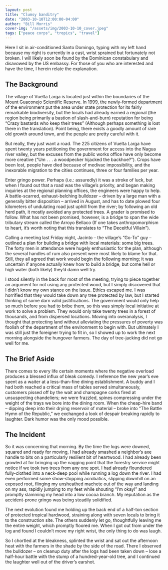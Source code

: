 ```yaml
---
layout: post
title: "Clumsy banditry"
date: "2003-10-10T12:00:00-04:00"
author: "Bill Morris"
cover-img: "/assets/img/2003-10-10_cover.jpeg"
tags: ["peace corps", "tropics", "travel"]
---
```


Here I sit in air-conditioned Santo Domingo, typing with my left hand because my right is currently in a cast, wrist sprained but fortunately not broken. I will likely soon be found by the Dominican constabulary and disavowed by the US embassy. For those of you who are interested and have the time, I herein relate the explanation.

## The Background

The village of Vuelta Larga is located just within the boundaries of the Mount Guaconejo Scientific Reserve. In 1999, the newly-formed department of the environment put the area under state protection for its fairly remarkable biodiversity, but the locals had already earned a regional (the region being primarily a bastion of slash-and-burn) reputation for being “Crazy bastards who keep their trees” (Although perhaps something is lost there in the translation). Point being, there exists a goodly amount of rare old growth around town, and the people are pretty careful with it. 

But really, they just want a road. The 225 citizens of Vuelta Larga have spent twenty years petitioning the government for access into the Nagua river valley, but the excuses from the public works office have only become more creative (“Um . . . a woodpecker hijacked the backhoe?”). Crops have been lost, people have died because of medivac impossibility, and the inexorable migration to the cities continues, three or four families per year. 

Enter gringo power. Perhaps (i.e.: assuredly) it was a stroke of luck, but when I found out that a road was the village’s priority, and began making inquiries at the regional planning offices, the engineers were happy to help. A battle-scarred, exhaust-belching bulldozer – driven by a large man with a generally bitter disposition – arrived in August, and has to date plowed four kilometers of undulating road just uphill from the river; by following an old herd path, it mostly avoided any protected trees. A grader is promised to follow. What has not been promised, however, is a bridge to span the wide tributary stream called the Arroyo Bellaco (If one takes anthropomorphism to heart, it’s worth noting that this translates to “The Deceitful Villain”). 

Calling a meeting last Friday night, Jacinto – the village’s “Go-To” guy – outlined a plan for building a bridge with local materials: some big trees. The forty men in attendance were hugely enthusiastic for the plan, although the several handles of rum also present were most likely to blame for that. Still, they all agreed that work would begin the following morning; it was uncertain if anyone actually knew how to build a bridge, but come hell or high water (both likely) they’d damn well try. 

I stood silently in the back for most of the meeting, trying to piece together an argument for not using any protected wood, but I simply discovered that I didn’t know my own stance on the issue. Ethics escaped me. I was horrified that they would take down any tree protected by law, but I started thinking of some darn valid justifications. The government would only help so much before you had to bribe them, so this was simply local initiative at work to solve a problem. They would only take twenty trees in a forest of thousands, and from dispersed locations. Moving into overanalysis, I thought that protecting land without alleviating the pressures of poverty was foolish of the department of the environment to begin with. But ultimately I was still just the foreigner trying to fit in, so I showed up to work the next morning alongside the hungover farmers.
The day of tree-jacking did not go well for me.

## The Brief Aside

There comes to every life certain moments where the negative overload produces a blessed influx of bleak comedy. I reference the new year’s eve spent as a waiter at a less-than-fine dining establishment. A buddy and I had both reached a critical mass of tables served simultaneously, customers pissed off by the wait and champagne corks fired at unsuspecting chandeliers; we were frazzled, spines compressing under the weight of the trays we bore into the dining room. When the cheap-hire band – dipping deep into their drying reservoir of material – broke into “The Battle Hymn of the Republic,” we exchanged a look of despair breaking rapidly to laughter. Dark humor was the only mood possible.

## The Incident

So it was concerning that morning. By the time the logs were downed, squared and ready for moving, I had already smashed a neighbor’s axe handle to bits on a particularly resilient bit of heartwood. I had already been growled at for bringing up the nagging point that the forestry service might notice if we took two trees from any one spot. I had already floundered fully-clothed into a neck-deep pool while running a log down the river. I had even performed some show-stopping acrobatics, slipping downhill on an exposed root, flinging my unsheathed machete out of the way and landing on my ass, rapidly jumping to my feet while shouting “I’m okay!” and promptly slamming my head into a low cocoa branch. My reputation as the accident-prone gringo was being steadily solidified. 

The next evolution found me holding up the back end of a half-ton section of protected tropical hardwood, straining along with seven locals to bring it to the construction site. The others suddenly let go, thoughtfully leaving me the entire weight, which promptly floored me. When I got out from under the log and found I couldn’t move my right wrist, the only thing to do was laugh.

So I chortled at the bleakness, splinted the wrist and sat out the afternoon heat with the farmers in the shade by the side of the road. There I observed the bulldozer – on cleanup duty after the logs had been taken down – lose a half-hour battle with the stump of a hundred-year-old tree, and I continued the laughter well out of the driver’s earshot.
